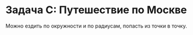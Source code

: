 # Задача С: Путешествие по Москве

Можно ездить по окружности и по радиусам, попасть из точки в точку.
